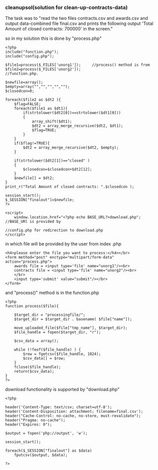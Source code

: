 <h3>cleanupsol(solution for clean-up-contracts-data)</h3>

The task was to "read the two files contracts.csv and awards.csv and output data-combined file final.csv and prints the following output 'Total Amount of closed contracts: 700000' in the screen."

so in my solution this is done by "process.php" 

	<?php
	include("function.php");
	include("config.php");
	
	$file1=process($_FILES['unorg1']);     //process() method is from
	$file2=process($_FILES['unorg2']);                               //function.php.
	
	$newfile=array();
	$empty=array("","","","","");
	$closedcon=0;
	
	foreach($file2 as $dt2 ){
	    $flag=FALSE;
	    foreach($file1 as $dt1){
	        if(strtolower($dt2[0])==strtolower($dt1[0]))
	        {
	            array_shift($dt1);
	            $dt2 = array_merge_recursive($dt2, $dt1);
	            $flag=TRUE;
	        }
	    }
	    if($flag!=TRUE){
	        $dt2 = array_merge_recursive($dt2, $empty);
	    }
	
	    if(strtolower($dt2[1])=="closed" )
	    {
	        $closedcon=$closedcon+$dt2[12];
	    }
	    $newfile[] = $dt2;
	}
	print_r("Total Amount of closed contracts: ".$closedcon );
	
	session_start();
	$_SESSION["finalout"]=$newfile;
	?>
	
	<script>
	    window.location.href="<?php echo BASE_URL?>download.php";         //BASE_URl is provided by 
	                                                                            //config.php for redirection to download.php
	</script>


in which file will be provided by the user from index .php
	
	<h4>please enter the file you want to process:</h4></br>
	<form method="post" enctype="multipart/form-data" action="process.php">
	    awards file = <input type='file' name="unorg1"/><br>
	    contracts file = <input type='file' name="unorg2"/><br>
	    </br>
	    <input type='submit' value="submit"/></br>
	</form>
	
and "process()" method is in the function.php

	<?php
	function process($file){
	
	    $target_dir = "processingfile/";
	    $target_dir = $target_dir . basename( $file["name"]);
	
	    move_uploaded_file($file["tmp_name"], $target_dir);
	    $file_handle = fopen($target_dir, "r");
	
	    $csv_data = array();
	
	    while (!feof($file_handle) ) {
	        $row = fgetcsv($file_handle, 1024);
	        $csv_data[] = $row;
	    }
	    fclose($file_handle);
	    return($csv_data);
	}
	?>
	
download functionality is supported by "download.php"
	
	<?php
	
	header('Content-Type: text/csv; charset=utf-8');
	header('Content-Disposition: attachment; filename=final.csv');
	header("Cache-Control: no-cache, no-store, must-revalidate");
	header("Pragma: no-cache");
	header("Expires: 0");
	
	$output = fopen('php://output', 'w');
	
	session_start();
	
	foreach($_SESSION["finalout"] as $data)
	    fputcsv($output, $data);
	
	?>
	
